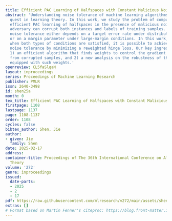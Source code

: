```yaml
---
title: Efficient PAC Learning of Halfspaces with Constant Malicious Noise Rate
abstract: 'Understanding noise tolerance of machine learning algorithms is a central
  quest in learning theory. In this work, we study the problem of computationally
  efficient PAC learning of halfspaces in the presence of malicious noise, where an
  adversary can corrupt both instances and labels of training samples. The best-known
  noise tolerance either depends on a target error rate under distributional assumptions
  or on a margin parameter under large-margin conditions. In this work, we show that
  when both types of conditions are satisfied, it is possible to achieve constant
  noise tolerance by minimizing a reweighted hinge loss. Our key ingredients include:
  1) an efficient algorithm that finds weights to control the gradient deterioration
  from corrupted samples, and 2) a new analysis on the robustness of the hinge loss
  equipped with such weights.'
openreview: CL5faSlqaN
layout: inproceedings
series: Proceedings of Machine Learning Research
publisher: PMLR
issn: 2640-3498
id: shen25a
month: 0
tex_title: Efficient PAC Learning of Halfspaces with Constant Malicious Noise Rate
firstpage: 1108
lastpage: 1137
page: 1108-1137
order: 1108
cycles: false
bibtex_author: Shen, Jie
author:
- given: Jie
  family: Shen
date: 2025-02-17
address:
container-title: Proceedings of The 36th International Conference on Algorithmic Learning
  Theory
volume: '272'
genre: inproceedings
issued:
  date-parts:
  - 2025
  - 2
  - 17
pdf: https://raw.githubusercontent.com/mlresearch/v272/main/assets/shen25a/shen25a.pdf
extras: []
# Format based on Martin Fenner's citeproc: https://blog.front-matter.io/posts/citeproc-yaml-for-bibliographies/
---
```

